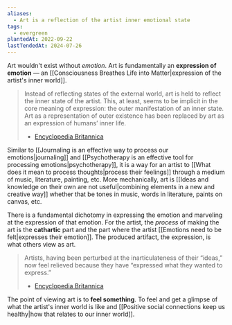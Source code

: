 ```yaml
---
aliases:
  - Art is a reflection of the artist inner emotional state
tags:
  - evergreen
plantedAt: 2022-09-22
lastTendedAt: 2024-07-26
---
```

Art wouldn't exist without *emotion*. Art is fundamentally an **expression of emotion** — an [[Consciousness Breathes Life into Matter|expression of the artist's inner world]].

> Instead of reflecting states of the external world, art is held to reflect the inner state of the artist. This, at least, seems to be implicit in the core meaning of expression: the outer manifestation of an inner state. Art as a representation of outer existence has been replaced by art as an expression of humans’ inner life.
> - [Encyclopedia Britannica](https://www.britannica.com/topic/philosophy-of-art/Art-as-expression)

Similar to [[Journaling is an effective way to process our emotions|journaling]] and [[Psychotherapy is an effective tool for processing emotions|psychotherapy]], it is a way for an artist to [[What does it mean to process thoughts|process their feelings]] through a medium of music, literature, painting, etc. More mechanically, art is [[Ideas and knowledge on their own are not useful|combining elements in a new and creative way]] whether that be tones in music, words in literature, paints on canvas, etc.

There is a fundamental dichotomy in expressing the emotion and marveling at the expression of that emotion. For the artist, the *process* of making the art is the **cathartic** part and the part where the artist [[Emotions need to be felt|expresses their emotion]]. The produced artifact, the expression, is what others view as art.

> Artists, having been perturbed at the inarticulateness of their “ideas,” now feel relieved because they have “expressed what they wanted to express.”
> - [Encyclopedia Britannica](https://www.britannica.com/topic/philosophy-of-art/Art-as-expression)

The point of viewing art is to **feel something**. To feel and get a glimpse of what the artist's inner world is like and [[Positive social connections keep us healthy|how that relates to our inner world]].
